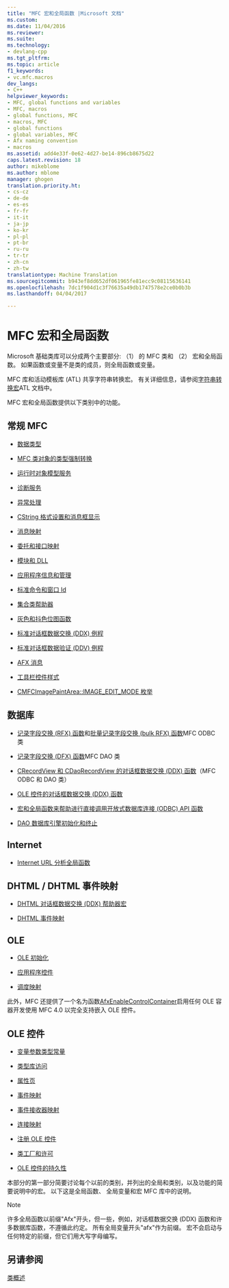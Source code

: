 ```yaml
---
title: "MFC 宏和全局函数 |Microsoft 文档"
ms.custom: 
ms.date: 11/04/2016
ms.reviewer: 
ms.suite: 
ms.technology:
- devlang-cpp
ms.tgt_pltfrm: 
ms.topic: article
f1_keywords:
- vc.mfc.macros
dev_langs:
- C++
helpviewer_keywords:
- MFC, global functions and variables
- MFC, macros
- global functions, MFC
- macros, MFC
- global functions
- global variables, MFC
- Afx naming convention
- macros
ms.assetid: add4e33f-0e62-4d27-be14-896cb8675d22
caps.latest.revision: 18
author: mikeblome
ms.author: mblome
manager: ghogen
translation.priority.ht:
- cs-cz
- de-de
- es-es
- fr-fr
- it-it
- ja-jp
- ko-kr
- pl-pl
- pt-br
- ru-ru
- tr-tr
- zh-cn
- zh-tw
translationtype: Machine Translation
ms.sourcegitcommit: b943ef8dd652df061965fe81ecc9c08115636141
ms.openlocfilehash: 7dc1f904d1c3f76635a49db1747578e2ce0b0b3b
ms.lasthandoff: 04/04/2017

---
```

# <a name="mfc-macros-and-globals"></a>MFC 宏和全局函数
Microsoft 基础类库可以分成两个主要部分: （1） 的 MFC 类和 （2） 宏和全局函数。 如果函数或变量不是类的成员，则全局函数或变量。  
  
 MFC 库和活动模板库 (ATL) 共享字符串转换宏。 有关详细信息，请参阅[字符串转换宏](../../atl/reference/string-conversion-macros.md)ATL 文档中。  
  
 MFC 宏和全局函数提供以下类别中的功能。  
  
## <a name="general-mfc"></a>常规 MFC  
  
-   [数据类型](data-types-mfc.md)  
  
-   [MFC 类对象的类型强制转换](type-casting-of-mfc-class-objects.md)  
  
-   [运行时对象模型服务](run-time-object-model-services.md)  
  
-   [诊断服务](diagnostic-services.md)  
  
-   [异常处理](exception-processing.md)  
  
-   [CString 格式设置和消息框显示](cstring-formatting-and-message-box-display.md)  
  
-   [消息映射](message-map-macros-mfc.md)  

-   [委托和接口映射](delegate-and-interface-maps.md)

-   [模块和 DLL](extension-dll-macros.md)
  
-   [应用程序信息和管理](application-information-and-management.md)  
  
-   [标准命令和窗口 Id](standard-command-and-window-ids.md)  
  
-   [集合类帮助器](collection-class-helpers.md)  
  
-   [灰色和抖色位图函数](gray-and-dithered-bitmap-functions.md)  
  
-   [标准对话框数据交换 (DDX) 例程](standard-dialog-data-exchange-routines.md)  
  
-   [标准对话框数据验证 (DDV) 例程](standard-dialog-data-validation-routines.md)  
  
-   [AFX 消息](afx-messages.md)  
  
-   [工具栏控件样式](toolbar-control-styles.md)  
  
-   [CMFCImagePaintArea::IMAGE_EDIT_MODE 枚举](cmfcimagepaintarea-image-edit-mode-enumeration.md)  

  
## <a name="database"></a>数据库  
  
-   [记录字段交换 (RFX) 函数](record-field-exchange-functions.md)和[批量记录字段交换 (bulk RFX) 函数](record-field-exchange-functions.md)MFC ODBC 类  
  
-   [记录字段交换 (DFX) 函数](record-field-exchange-functions.md)MFC DAO 类  
  
-   [CRecordView 和 CDaoRecordView 的对话框数据交换 (DDX) 函数](dialog-data-exchange-functions-for-crecordview-and-cdaorecordview.md)（MFC ODBC 和 DAO 类）  
  
-   [OLE 控件的对话框数据交换 (DDX) 函数](dialog-data-exchange-functions-for-ole-controls.md)  
  
-   [宏和全局函数来帮助进行直接调用开放式数据库连接 (ODBC) API 函数](database-macros-and-globals.md)  
  
-   [DAO 数据库引擎初始化和终止](dao-database-engine-initialization-and-termination.md)  
  
## <a name="internet"></a>Internet  
  
-   [Internet URL 分析全局函数](internet-url-parsing-globals.md)  
  
## <a name="dhtml--dhtml-event-maps"></a>DHTML / DHTML 事件映射  
  
-   [DHTML 对话框数据交换 (DDX) 帮助器宏](ddx-dhtml-helper-macros.md)  
  
-   [DHTML 事件映射](dhtml-event-maps.md)  
  
## <a name="ole"></a>OLE  
  
-   [OLE 初始化](ole-initialization.md)  
  
-   [应用程序控件](application-control.md)  
  
-   [调度映射](dispatch-maps.md)  
  
 此外，MFC 还提供了一个名为函数[AfxEnableControlContainer](http://msdn.microsoft.com/library/7aa0b9d2-5329-4bc3-9d41-856e30fe2c2b)启用任何 OLE 容器开发使用 MFC 4.0 以完全支持嵌入 OLE 控件。  
  
## <a name="ole-controls"></a>OLE 控件  
  
-   [变量参数类型常量](variant-parameter-type-constants.md)  
  
-   [类型库访问](type-library-access.md)  
  
-   [属性页](property-pages-mfc.md)  
  
-   [事件映射](event-maps.md)  
  
-   [事件接收器映射](event-sink-maps.md)  
  
-   [连接映射](connection-maps.md)  
  
-   [注册 OLE 控件](registering-ole-controls.md)  
  
-   [类工厂和许可](class-factories-and-licensing.md)  
  
-   [OLE 控件的持久性](persistence-of-ole-controls.md)  
  
 本部分的第一部分简要讨论每个以前的类别，并列出的全局和类别，以及功能的简要说明中的宏。 以下这是全局函数、 全局变量和宏 MFC 库中的说明。  
  
> [!NOTE]
>  许多全局函数以前缀"Afx"开头，但一些，例如，对话框数据交换 (DDX) 函数和许多数据库函数，不遵循此约定。 所有全局变量开头"afx"作为前缀。 宏不会启动与任何特定的前缀，但它们用大写字母编写。  
  
## <a name="see-also"></a>另请参阅  
 [类概述](../../mfc/class-library-overview.md)




